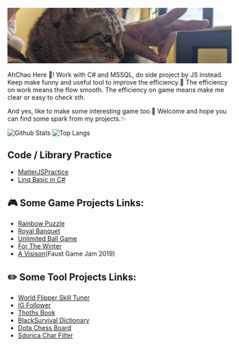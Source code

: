 ![Cat gaze at](https://github.com/AhChao/AhChao/blob/master/Img/catgaze.png)


AhChao Here 👋! 
Work with C# and MSSQL, do side project by JS instead.
Keep make funny and useful tool to improve the efficiency.:hammer:
The efficiency on work means the flow smooth.
The efficiency on game means make me clear or easy to check sth.

And yes, like to make some interesting game too.:game_die:
Welcome and hope you can find some spark from my projects.:sparkles:

![Github Stats](https://github-readme-stats.vercel.app/api?username=ahchao&count_private=true&hide=issues)
![Top Langs](https://github-readme-stats.vercel.app/api/top-langs/?username=ahchao&layout=compact)

## Code / Library Practice
- [MatterJSPractice](https://ahchao.github.io/MatterJSPractice/)
- [Linq Basic in C#](https://github.com/AhChao/LinqPractice)

## :video_game: Some Game Projects Links:

- [Rainbow Puzzle](https://ahchao.github.io/RainbowPuzzle/)
- [Royal Banquet](https://ahchao.github.io/RoyalBanquet/)
- [Unlimited Ball Game](https://ahchao.github.io/UnlimitedBallGame/)
- [For The Winter](https://ahchao.github.io/ForTheWinterDice/)
- [A Visison](https://ahhchao.itch.io/a-vision)(Faust Game Jam 2019)

## :pencil2: Some Tool Projects Links:

- [World Flipper Skill Tuner](https://ahchao.github.io/WorldFlipperSkillTuner/)
- [IG Follower](https://ahchao.github.io/IGFollower/)
- [Thoths Book](https://ahchao.github.io/ThothsBook/)
- [BlackSurvival Dictionary](https://ahchao.github.io/blackSurvival_Dictionary/)
- [Dota Chess Board](https://ahchao.github.io/DotaChessBoard/index.html?language=en)
- [Sdorica Char Filter](https://ahchao.github.io/SdoricaCharFilter/)
